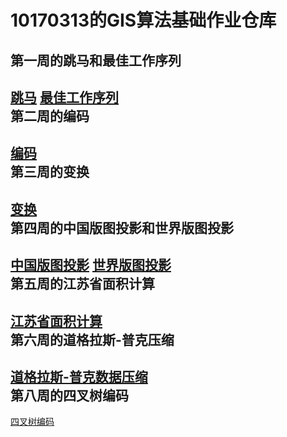 10170313的GIS算法基础作业仓库<br>
===============================
第一周的跳马和最佳工作序列<br>
----------------------------
[跳马](https://mz1094178787.github.io/10170313/public/week1/%E8%B7%B3%E9%A9%AC%E9%97%AE%E9%A2%98.html)
[最佳工作序列](https://mz1094178787.github.io/10170313/public/week1/%E6%9C%80%E4%BD%B3%E5%B7%A5%E4%BD%9C%E5%BA%8F%E5%88%97.html)<br>
第二周的编码<br>
---------------
[编码](https://mz1094178787.github.io/10170313/public/week2/%E7%BC%96%E7%A0%81.html)<br>
第三周的变换<br>
---------------
[变换](https://mz1094178787.github.io/10170313/public/week3/%E5%8F%98%E6%8D%A2.html)<br>
第四周的中国版图投影和世界版图投影<br>
-----------------------------------
[中国版图投影](https://mz1094178787.github.io/10170313/public/week4/%E6%8A%95%E5%BD%B11.html)
[世界版图投影](https://mz1094178787.github.io/10170313/public/week4/%E6%8A%95%E5%BD%B12.html)<br>
第五周的江苏省面积计算<br>
------------------------
[江苏省面积计算](https://mz1094178787.github.io/10170313/public/week5/%E9%9D%A2%E7%A7%AF.html)<br>
第六周的道格拉斯-普克压缩<br>
--------------------------
[道格拉斯-普克数据压缩](https://mz1094178787.github.io/10170313/public/week6/%E9%81%93%E6%A0%BC%E6%8B%89%E6%96%AF%E7%AE%97%E6%B3%95.html)<br>
第八周的四叉树编码<br>
---------------------
[四叉树编码](https://mz1094178787.github.io/10170313/public/week8/%E5%9B%9B%E5%8F%89%E6%A0%91%E7%BC%96%E7%A0%81.html)

